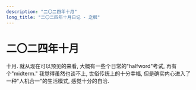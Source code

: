 ```yaml
---
description: "二〇二四年十月"
long_title: "二〇二四年十月日记 - 之枫"
---
```


# 二〇二四年十月

十月. 就从现在可以预见的来看, 大概有一些个日常的"halfword"考试, 再有个"midterm." 我觉得虽然也谈不上, 世俗传统上的十分幸福, 但是确实内心进入了一种"人机合一"的生活模式, 感觉十分的自洽.
